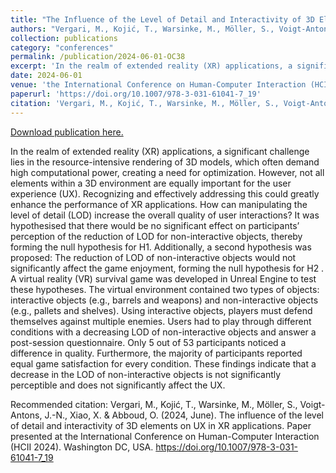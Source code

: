 ```yaml
---
title: "The Influence of the Level of Detail and Interactivity of 3D Elements on UX in XR Applications"
authors: "Vergari, M., Kojić, T., Warsinke, M., Möller, S., Voigt-Antons, J.-N., Xiao, X. & Abboud, O."
collection: publications
category: "conferences"
permalink: /publication/2024-06-01-OC38
excerpt: 'In the realm of extended reality (XR) applications, a significant challenge lies in the resource-intensive rendering of 3D models, which often demand high computational power, creating a need for optimization. However, not all elements within a 3D environment are equally important for the user experience (UX). Recognizing and effectively addressing this could greatly enhance the performance of XR applications. How can manipulating the level of detail (LOD) increase the overall quality of user interactions? It was hypothesised that there would be no significant effect on participants’ perception of the reduction of LOD for non-interactive objects, thereby forming the null hypothesis for H1. Additionally, a second hypothesis was proposed: The reduction of LOD of non-interactive objects would not significantly affect the game enjoyment, forming the null hypothesis for H2 .  A virtual reality (VR) survival game was developed in Unreal Engine to test these hypotheses. The virtual environment contained two types of objects: interactive objects (e.g., barrels and weapons) and non-interactive objects (e.g., pallets and shelves). Using interactive objects, players must defend themselves against multiple enemies. Users had to play through different conditions with a decreasing LOD of non-interactive objects and answer a post-session questionnaire. Only 5 out of 53 participants noticed a difference in quality. Furthermore, the majority of participants reported equal game satisfaction for every condition. These findings indicate that a decrease in the LOD of non-interactive objects is not significantly perceptible and does not significantly affect the UX.'
date: 2024-06-01
venue: 'the International Conference on Human-Computer Interaction (HCII 2024)'
paperurl: 'https://doi.org/10.1007/978-3-031-61041-7_19'
citation: 'Vergari, M., Kojić, T., Warsinke, M., Möller, S., Voigt-Antons, J.-N., Xiao, X. &amp; Abboud, O. (2024, June). The influence of the level of detail and interactivity of 3D elements on UX in XR applications. Paper presented at the International Conference on Human-Computer Interaction (HCII 2024).  Washington DC, USA. https://doi.org/10.1007/978-3-031-61041-7_19'
---
```


<a href='https://doi.org/10.1007/978-3-031-61041-7_19'>Download publication here.</a>

In the realm of extended reality (XR) applications, a significant challenge lies in the resource-intensive rendering of 3D models, which often demand high computational power, creating a need for optimization. However, not all elements within a 3D environment are equally important for the user experience (UX). Recognizing and effectively addressing this could greatly enhance the performance of XR applications. How can manipulating the level of detail (LOD) increase the overall quality of user interactions? It was hypothesised that there would be no significant effect on participants’ perception of the reduction of LOD for non-interactive objects, thereby forming the null hypothesis for H1. Additionally, a second hypothesis was proposed: The reduction of LOD of non-interactive objects would not significantly affect the game enjoyment, forming the null hypothesis for H2 .  A virtual reality (VR) survival game was developed in Unreal Engine to test these hypotheses. The virtual environment contained two types of objects: interactive objects (e.g., barrels and weapons) and non-interactive objects (e.g., pallets and shelves). Using interactive objects, players must defend themselves against multiple enemies. Users had to play through different conditions with a decreasing LOD of non-interactive objects and answer a post-session questionnaire. Only 5 out of 53 participants noticed a difference in quality. Furthermore, the majority of participants reported equal game satisfaction for every condition. These findings indicate that a decrease in the LOD of non-interactive objects is not significantly perceptible and does not significantly affect the UX.

Recommended citation: Vergari, M., Kojić, T., Warsinke, M., Möller, S., Voigt-Antons, J.-N., Xiao, X. & Abboud, O. (2024, June). The influence of the level of detail and interactivity of 3D elements on UX in XR applications. Paper presented at the International Conference on Human-Computer Interaction (HCII 2024).  Washington DC, USA. https://doi.org/10.1007/978-3-031-61041-7_19